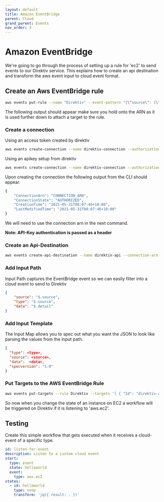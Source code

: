 ```yaml
---
layout: default
title: Amazon EventBridge
parent: Cloud
grand_parent: Events
nav_order: 3
---
```


# Amazon EventBridge

We're going to go through the process of setting up a rule for 'ec2' to send events to our Direktiv service. This explains how to create an api destination and transform the aws event input to cloud event format.

## Create an Aws EventBridge rule

```sh
aws events put-rule --name "Direktiv" --event-pattern "{\"source\": [\"aws.ec2\"]}"
```

The following output should appear make sure you hold onto the ARN as it is used further down to attach a target to the rule.

### Create a connection

Using an access token created by direktiv
```sh
aws events create-connection --name direktiv-connection --authorization-type API_KEY --auth-parameters "{\"ApiKeyAuthParameters\": {\"ApiKeyName\":\"Authorization\", \"ApiKeyValue\":\"Bearer ACCESS_TOKEN\""}}
```

Using an apikey setup from direktiv
```sh
aws events create-connection --name direktiv-connection --authorization-type API_KEY --auth-parameters "{\"ApiKeyAuthParameters\": {\"ApiKeyName\":\"apiKey\", \"ApiKeyValue\":\"API_KEY\""}}
```

Upon creating the connection the following output from the CLI should appear.

```sh
{
    "ConnectionArn": "CONNECTION_ARN",
    "ConnectionState": "AUTHORIZED",
    "CreationTime": "2021-05-31T08:07:46+10:00",
    "LastModifiedTime": "2021-05-31T08:07:46+10:00"
}
```

We will need to use the connection arn in the next command.

**Note: API-Key authentication is passed as a header**

### Create an Api-Destination

```sh
aws events create-api-destination --name direktiv-api --connection-arn arn:aws:events:us-east-2:253155534054:connection/direktiv-connection/4a1407b7-938f-4987-a051-9a2bb911161e --invocation-endpoint https://playground.direktiv.io/api/namespaces/trent/event --http-method POST
```


### Add Input Path

Input Path captures the EventBridge event so we can easily filter into a cloud event to send to Direktiv
```json
{
    "source": "$.source",
    "type": "$.source",
    "data": "$.detail"
}
```

### Add Input Template

The Input Map allows you to spec out what you want the JSON to look like parsing the values from the input path.

```json
{
  "type": <type>,
  "source": <source>,
  "data":  <data>,
  "specversion": "1.0"
}
```

### Put Targets to the AWS EventBridge Rule

```sh
aws events put-targets --rule Direktiv --targets '[ { "Id": "direktiv-api","RoleArn":"IAM_ROLE_ARN", "Arn": "API_DESTINATION_ARN", "InputTransformer": { "InputPathsMap": { "source": "$.source", "type": "$.source", "data": "$.detail" },  "InputTemplate": "{ \"source\": \"<source>\", \"type\": \"<type>\", \"data\": \"<data>\", \"specversion\": \"1.0\" }" } } ]'
```

So now when you change the state of an instance on EC2 a workflow will be triggered on Direktiv if it is listening to 'aws.ec2'.

## Testing

Create this simple workflow that gets executed when it receives a cloud-event of a specific type.

```yaml
id: listen-for-event
description: Listen to a custom cloud event
start:
  type: event
  state: helloworld
  event:
    type: aws.ec2
states:
  - id: helloworld
    type: noop
    transform: 'jq({ result: . })'
```

